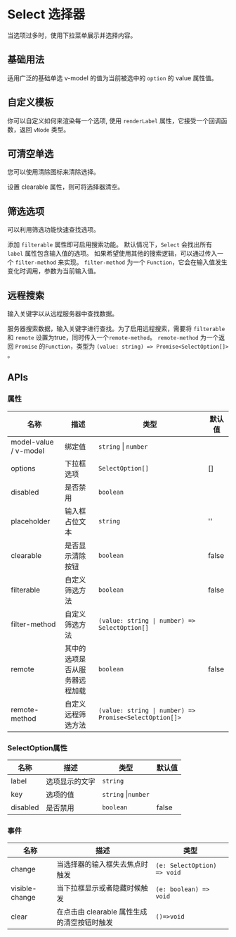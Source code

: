 # Select 选择器

当选项过多时，使用下拉菜单展示并选择内容。

## 基础用法

适用广泛的基础单选 v-model 的值为当前被选中的 `option` 的 value 属性值。
<preview path="../demos/Select/SelectBasic.vue"></preview>

## 自定义模板

你可以自定义如何来渲染每一个选项, 使用 `renderLabel` 属性，它接受一个回调函数，返回 `vNode` 类型。
<preview path="../demos/Select/SelectTemplate.vue"></preview>

## 可清空单选

您可以使用清除图标来清除选择。

设置 clearable 属性，则可将选择器清空。
<preview path="../demos/Select/SelectClearable.vue"></preview>

## 筛选选项

可以利用筛选功能快速查找选项。

添加 `filterable` 属性即可启用搜索功能。 默认情况下，`Select` 会找出所有 `label` 属性包含输入值的选项。 如果希望使用其他的搜索逻辑，可以通过传入一个 `filter-method` 来实现。 `filter-method` 为一个 `Function`，它会在输入值发生变化时调用，参数为当前输入值。
<preview path="../demos/Select/SelectFilterable.vue"></preview>

## 远程搜索

输入关键字以从远程服务器中查找数据。

服务器搜索数据，输入关键字进行查找。为了启用远程搜索，需要将 `filterable` 和 `remote` 设置为true，同时传入一个`remote-method`。 `remote-method` 为一个返回 `Promise` 的`Function`，类型为 `(value: string) => Promise<SelectOption[]>` 。
<preview path="../demos/Select/SelectRemote.vue"></preview>

## APIs

### 属性

| 名称                  | 描述                           | 类型                                                   | 默认值 |
| --------------------- | ------------------------------ | ------------------------------------------------------ | ------ |
| model-value / v-model | 绑定值                         | `string` \| `number`                                   |        |
| options               | 下拉框选项                     | `SelectOption[]`                                       | []     |
| disabled              | 是否禁用                       | `boolean`                                              |        |
| placeholder           | 输入框占位文本                 | `string`                                               | ''     |
| clearable             | 是否显示清除按钮               | `boolean`                                              | false  |
| filterable            | 自定义筛选方法                 | `boolean`                                              | false  |
| filter-method         | 自定义筛选方法                 | `(value: string \| number) => SelectOption[]`          |        |
| remote                | 其中的选项是否从服务器远程加载 | `boolean`                                              | false  |
| remote-method         | 自定义远程筛选方法             | `(value: string \| number) => Promise<SelectOption[]>` |        |

### SelectOption属性

| 名称     | 描述           | 类型                | 默认值 |
| -------- | -------------- | ------------------- | ------ |
| label    | 选项显示的文字 | `string`            |        |
| key      | 选项的值       | `string` \|`number` |        |
| disabled | 是否禁用       | `boolean`           | false  |

### 事件

| 名称           | 描述                                        | 类型                        |
| -------------- | ------------------------------------------- | --------------------------- |
| change         | 当选择器的输入框失去焦点时触发              | `(e: SelectOption) => void` |
| visible-change | 当下拉框显示或者隐藏时候触发                | `(e: boolean) => void`      |
| clear          | 在点击由 clearable 属性生成的清空按钮时触发 | `()=>void`                  |

